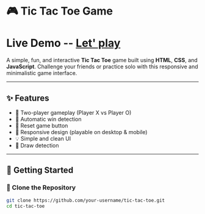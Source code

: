 # 🎮 Tic Tac Toe Game

# Live Demo -- [Let' play](https://mohdsohel-07.github.io/Tic-Tac-Toe-Game/)

A simple, fun, and interactive **Tic Tac Toe** game built using **HTML**, **CSS**, and **JavaScript**. Challenge your friends or practice solo with this responsive and minimalistic game interface.  

---

## ✨ Features

- 🎯 Two-player gameplay (Player X vs Player O)
- 🧠 Automatic win detection
- 🔁 Reset game button
- 📱 Responsive design (playable on desktop & mobile)
- 💡 Simple and clean UI
- 🚫 Draw detection

---


## 🚀 Getting Started

### 📁 Clone the Repository

```bash
git clone https://github.com/your-username/tic-tac-toe.git
cd tic-tac-toe
